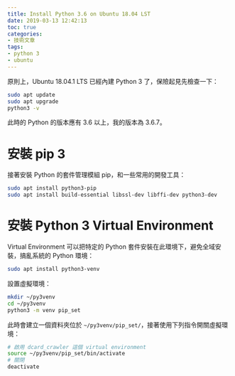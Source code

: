 ```yaml
---
title: Install Python 3.6 on Ubuntu 18.04 LST
date: 2019-03-13 12:42:13
toc: true
categories:
- 技術文章
tags:
- python 3
- ubuntu
---
```


原則上，Ubuntu 18.04.1 LTS 已經內建 Python 3 了，保險起見先檢查一下：

```sh
sudo apt update
sudo apt upgrade
python3 -v
```

此時的 Python 的版本應有 3.6 以上，我的版本為 3.6.7。

# 安裝 pip 3

接著安裝 Python 的套件管理模組 pip，和一些常用的開發工具：

```sh
sudo apt install python3-pip
sudo apt install build-essential libssl-dev libffi-dev python3-dev
```

# 安裝 Python 3 Virtual Environment

Virtual Environment 可以把特定的 Python 套件安裝在此環境下，避免全域安裝，搞亂系統的 Python 環境：

```bash
sudo apt install python3-venv
```

設置虛擬環境：

```sh
mkdir ~/py3venv
cd ~/py3venv
python3 -m venv pip_set
```

此時會建立一個資料夾位於 `~/py3venv/pip_set/`，接著使用下列指令開關虛擬環境：

```sh
# 啟用 dcard_crawler 這個 virtual environment
source ~/py3venv/pip_set/bin/activate
# 關閉
deactivate
```
